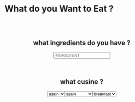 <html>
    <link rel="stylesheet" href="main.css">
    <link rel="stylesheet" href="index.css">
  <h1 style="padding-top: 3%;">What do you Want to Eat ?</h1>
  <br><br>
  <center>
  <h2> what ingredients do you have ? </h2>
  <form action="/recipes">
      <div class="input-group mb-3" style="max-width: 50%;">
          <input type="text" class="form-control" placeholder="INGREDIENT" aria-label="Ingredients" aria-describedby="button-addon2" name="ingredients">
          <div class="input-group-append">

<br>
<br>

<h2>what cusine ?</h2>

<select name="cusine" id="cars">
  <option value="asian">asain</option>
  <option value="greek">greek</option>
  <option value="italian">italian</option>

<br>
<br>

<h2>diet ?</h2>

<select name="diet" id="cars">
  <option value="vegetarian">asain</option>
  <option value="keto">greek</option>
  <option value="pescatarian">pescatarian</option>


<br>
<br>

<h2>meal type ?</h2>

<select name="mealtype" id="cars">
  <option value="breakfast">breakfast</option>
  <option value="lunch">lunch</option>
  <option value="dinner">dinner</option>

<br>
<br>

<h2>prep-time ?</h2>

<input type="text" class="form-control" placeholder="minutes" aria-label="minutes" aria-describedby="button-addon2" name="minuets"> 

<br>
<br>
<br>

<button class="btn btn-outline-secondary" type="submit" id="button-addon2">Search</button>

</select>


